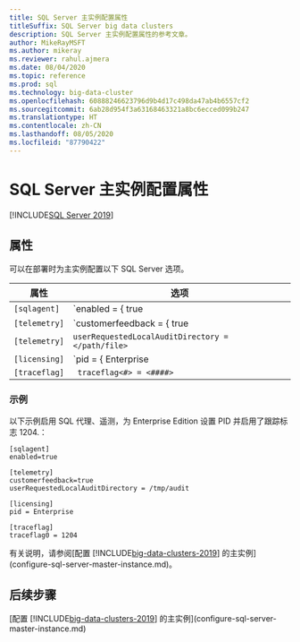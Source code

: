 ```yaml
---
title: SQL Server 主实例配置属性
titleSuffix: SQL Server big data clusters
description: SQL Server 主实例配置属性的参考文章。
author: MikeRayMSFT
ms.author: mikeray
ms.reviewer: rahul.ajmera
ms.date: 08/04/2020
ms.topic: reference
ms.prod: sql
ms.technology: big-data-cluster
ms.openlocfilehash: 60888246623796d9b4d17c498da47ab4b6557cf2
ms.sourcegitcommit: 6ab28d954f3a63168463321a8bc6ecced099b247
ms.translationtype: HT
ms.contentlocale: zh-CN
ms.lasthandoff: 08/05/2020
ms.locfileid: "87790422"
---
```

# <a name="sql-server-master-instance-configuration-properties"></a>SQL Server 主实例配置属性

[!INCLUDE[SQL Server 2019](../includes/applies-to-version/sqlserver2019.md)]

## <a name="properties"></a>属性

可以在部署时为主实例配置以下 SQL Server 选项。

|属性|选项|
| --- | --- |
|`[sqlagent]`|`enabled = { true | false }` |
|`[telemetry]`|`customerfeedback = { true | false }` |
|`[telemetry]`|`userRequestedLocalAuditDirectory = </path/file>`|
|`[licensing]`| `pid = { Enterprise | Developer }`|
|`[traceflag]`|` traceflag<#> = <####>`|

### <a name="examples"></a>示例

以下示例启用 SQL 代理、遥测，为 Enterprise Edition 设置 PID 并启用了跟踪标志 1204.：

```
[sqlagent]
enabled=true

[telemetry]
customerfeedback=true
userRequestedLocalAuditDirectory = /tmp/audit

[licensing]
pid = Enterprise

[traceflag]
traceflag0 = 1204
```

有关说明，请参阅[配置 [!INCLUDE[big-data-clusters-2019](../includes/ssbigdataclusters-ss-nover.md)] 的主实例](configure-sql-server-master-instance.md)。

## <a name="next-steps"></a>后续步骤

[配置 [!INCLUDE[big-data-clusters-2019](../includes/ssbigdataclusters-ss-nover.md)] 的主实例](configure-sql-server-master-instance.md)
